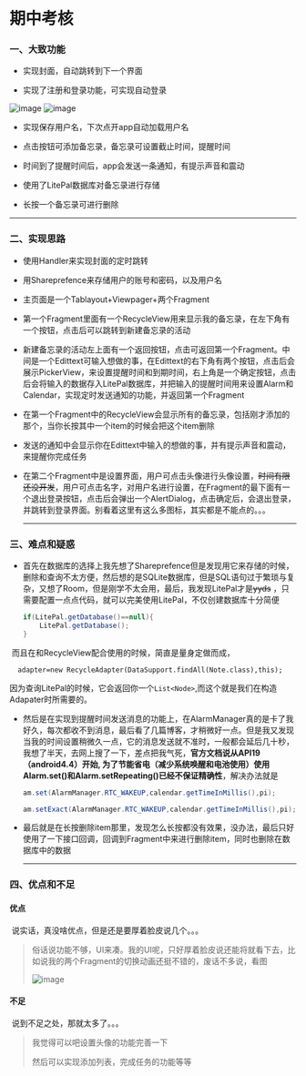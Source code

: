 # 期中考核

### 一、大致功能

* 实现封面，自动跳转到下一个界面

* 实现了注册和登录功能，可实现自动登录

![image](https://github.com/lizhixiang688/mid-term-examination/blob/master/images/Screenshot_20210506_142513_com.example.timecube.jpg)
![image](https://github.com/lizhixiang688/mid-term-examination/blob/master/images/Screenshot_20210506_142519_com.example.timecube.jpg)
* 实现保存用户名，下次点开app自动加载用户名

* 点击按钮可添加备忘录，备忘录可设置截止时间，提醒时间
* 时间到了提醒时间后，app会发送一条通知，有提示声音和震动

* 使用了LitePal数据库对备忘录进行存储

* 长按一个备忘录可进行删除

------

### 二、实现思路

* 使用Handler来实现封面的定时跳转

* 用Shareprefence来存储用户的账号和密码，以及用户名

* 主页面是一个Tablayout+Viewpager+两个Fragment

* 第一个Fragment里面有一个RecycleView用来显示我的备忘录，在左下角有一个按钮，点击后可以跳转到新建备忘录的活动

* 新建备忘录的活动左上面有一个返回按钮，点击可返回第一个Fragment。中间是一个Edittext可输入想做的事，在Edittext的右下角有两个按钮，点击后会展示PickerView，来设置提醒时间和到期时间，右上角是一个确定按钮，点击后会将输入的数据存入LitePal数据库，并把输入的提醒时间用来设置Alarm和Calendar，实现定时发送通知的功能，并返回第一个Fragment

* 在第一个Fragment中的RecycleView会显示所有的备忘录，包括刚才添加的那个，当你长按其中一个item的时候会把这个item删除

* 发送的通知中会显示你在Edittext中输入的想做的事，并有提示声音和震动，来提醒你完成任务

* 在第二个Fragment中是设置界面，用户可点击头像进行头像设置，~~时间有限还没开发~~，用户可点击名字，对用户名进行设置，在Fragment的最下面有一个退出登录按钮，点击后会弹出一个AlertDialog，点击确定后，会退出登录，并跳转到登录界面。别看着这里有这么多图标，其实都是不能点的。。。

   ------

   

### 三、难点和疑惑

* 首先在数据库的选择上我先想了Shareprefence但是发现用它来存储的时候，删除和查询不太方便，然后想的是SQLite数据库，但是SQL语句过于繁琐与复杂，又想了Room，但是刚学不太会用，最后，我发现LitePal才是~~yyds~~ ，只需要配置一点点代码，就可以完美使用LitePal，不仅创建数据库十分简便

  ```java
  if(LitePal.getDatabase()==null){
      LitePal.getDatabase();
  }
  ```

​     而且在和RecycleView配合使用的时候，简直是量身定做而成， 

```
  adapter=new RecycleAdapter(DataSupport.findAll(Note.class),this);
```

   因为查询LitePal的时候，它会返回你一个`List<Node>`,而这个就是我们在构造Adapater时所需要的。

* 然后是在实现到提醒时间发送消息的功能上，在AlarmManager真的是卡了我好久，每次都收不到消息，最后看了几篇博客，才稍微好一点。但是我又发现当我的时间设置稍微久一点，它的消息发送就不准时，一般都会延后几十秒，我想了半天，去网上搜了一下，差点把我气死，**官方文档说从API19（android4.4）开始, 为了节能省电（减少系统唤醒和电池使用）使用Alarm.set()和Alarm.setRepeating()已经不保证精确性**，解决办法就是

  ```java
  am.set(AlarmManager.RTC_WAKEUP,calendar.getTimeInMillis(),pi);        //不精准
  
  am.setExact(AlarmManager.RTC_WAKEUP,calendar.getTimeInMillis(),pi);   //精准
  ```

* 最后就是在长按删除item那里，发现怎么长按都没有效果，没办法，最后只好使用了一下接口回调，回调到Fragment中来进行删除item，同时也删除在数据库中的数据

  ------

  

### 四、优点和不足

####      优点

​      说实话，真没啥优点，但是还是要厚着脸皮说几个。。。

  > 俗话说功能不够，UI来凑。我的UI呢，只好厚着脸皮说还能将就看下去，比如说我的两个Fragment的切换动画还挺不错的，废话不多说，看图
  >
  > ![image](https://github.com/lizhixiang688/mid-term-examination/blob/master/images/VIDEO_050615345271549.gif)

#### 不足

​     说到不足之处，那就太多了。。。

> 我觉得可以吧设置头像的功能完善一下
>
> 然后可以实现添加列表，完成任务的功能等等

